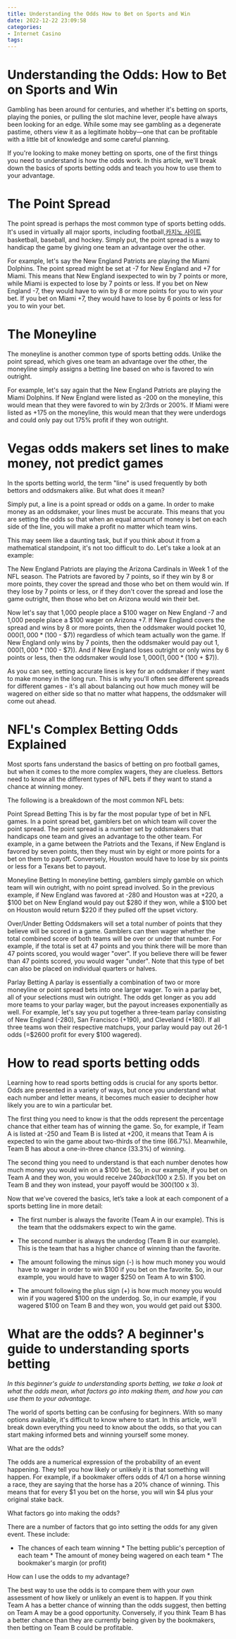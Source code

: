 ```yaml
---
title: Understanding the Odds How to Bet on Sports and Win
date: 2022-12-22 23:09:58
categories:
- Internet Casino
tags:
---
```



#  Understanding the Odds: How to Bet on Sports and Win

Gambling has been around for centuries, and whether it's betting on sports, playing the ponies, or pulling the slot machine lever, people have always been looking for an edge. While some may see gambling as a degenerate pastime, others view it as a legitimate hobby—one that can be profitable with a little bit of knowledge and some careful planning.

If you're looking to make money betting on sports, one of the first things you need to understand is how the odds work. In this article, we'll break down the basics of sports betting odds and teach you how to use them to your advantage.

# The Point Spread

The point spread is perhaps the most common type of sports betting odds. It's used in virtually all major sports, including football,[카지노 사이트](https://choegocasino.com/) basketball, baseball, and hockey. Simply put, the point spread is a way to handicap the game by giving one team an advantage over the other.

For example, let's say the New England Patriots are playing the Miami Dolphins. The point spread might be set at -7 for New England and +7 for Miami. This means that New England isexpected to win by 7 points or more, while Miami is expected to lose by 7 points or less. If you bet on New England -7, they would have to win by 8 or more points for you to win your bet. If you bet on Miami +7, they would have to lose by 6 points or less for you to win your bet.

# The Moneyline

The moneyline is another common type of sports betting odds. Unlike the point spread, which gives one team an advantage over the other, the moneyline simply assigns a betting line based on who is favored to win outright.

For example, let's say again that the New England Patriots are playing the Miami Dolphins. If New England were listed as -200 on the moneyline, this would mean that they were favored to win by 2/3rds or 200%. If Miami were listed as +175 on the moneyline, this would mean that they were underdogs and could only pay out 175% profit if they won outright.

#  Vegas odds makers set lines to make money, not predict games

In the sports betting world, the term "line" is used frequently by both bettors and oddsmakers alike. But what does it mean?

Simply put, a line is a point spread or odds on a game. In order to make money as an oddsmaker, your lines must be accurate. This means that you are setting the odds so that when an equal amount of money is bet on each side of the line, you will make a profit no matter which team wins.

This may seem like a daunting task, but if you think about it from a mathematical standpoint, it's not too difficult to do. Let's take a look at an example:

The New England Patriots are playing the Arizona Cardinals in Week 1 of the NFL season. The Patriots are favored by 7 points, so if they win by 8 or more points, they cover the spread and those who bet on them would win. If they lose by 7 points or less, or if they don't cover the spread and lose the game outright, then those who bet on Arizona would win their bet.

Now let's say that 1,000 people place a $100 wager on New England -7 and 1,000 people place a $100 wager on Arizona +7. If New England covers the spread and wins by 8 or more points, then the oddsmaker would pocket $10,000 (1,000 * ($100 - $7)) regardless of which team actually won the game. If New England only wins by 7 points, then the oddsmaker would pay out $1,000 (1,000 * ($100 - $7)). And if New England loses outright or only wins by 6 points or less, then the oddsmaker would lose $1,000 (1,000 * ($100 + $7)).

As you can see, setting accurate lines is key for an oddsmaker if they want to make money in the long run. This is why you'll often see different spreads for different games - it's all about balancing out how much money will be wagered on either side so that no matter what happens, the oddsmaker will come out ahead.

#  NFL's Complex Betting Odds Explained 

Most sports fans understand the basics of betting on pro football games, but when it comes to the more complex wagers, they are clueless. Bettors need to know all the different types of NFL bets if they want to stand a chance at winning money.

The following is a breakdown of the most common NFL bets:

Point Spread Betting 
This is by far the most popular type of bet in NFL games. In a point spread bet, gamblers bet on which team will cover the point spread. The point spread is a number set by oddsmakers that handicaps one team and gives an advantage to the other team. For example, in a game between the Patriots and the Texans, if New England is favored by seven points, then they must win by eight or more points for a bet on them to payoff. Conversely, Houston would have to lose by six points or less for a Texans bet to payout.

Moneyline Betting 
In moneyline betting, gamblers simply gamble on which team will win outright, with no point spread involved. So in the previous example, if New England was favored at -280 and Houston was at +220, a $100 bet on New England would pay out $280 if they won, while a $100 bet on Houston would return $220 if they pulled off the upset victory.

Over/Under Betting 
Oddsmakers will set a total number of points that they believe will be scored in a game. Gamblers can then wager whether the total combined score of both teams will be over or under that number. For example, if the total is set at 47 points and you think there will be more than 47 points scored, you would wager "over". If you believe there will be fewer than 47 points scored, you would wager "under". Note that this type of bet can also be placed on individual quarters or halves.

Parlay Betting 
A parlay is essentially a combination of two or more moneyline or point spread bets into one larger wager. To win a parlay bet, all of your selections must win outright. The odds get longer as you add more teams to your parlay wager, but the payout increases exponentially as well. For example, let's say you put together a three-team parlay consisting of New England (-280), San Francisco (+190), and Cleveland (+180). If all three teams won their respective matchups, your parlay would pay out 26-1 odds (=$2600 profit for every $100 wagered).

#  How to read sports betting odds

Learning how to read sports betting odds is crucial for any sports bettor. Odds are presented in a variety of ways, but once you understand what each number and letter means, it becomes much easier to decipher how likely you are to win a particular bet.

The first thing you need to know is that the odds represent the percentage chance that either team has of winning the game. So, for example, if Team A is listed at -250 and Team B is listed at +200, it means that Team A is expected to win the game about two-thirds of the time (66.7%). Meanwhile, Team B has about a one-in-three chance (33.3%) of winning.

The second thing you need to understand is that each number denotes how much money you would win on a $100 bet. So, in our example, if you bet on Team A and they won, you would receive $240 back ($100 x 2.5). If you bet on Team B and they won instead, your payoff would be $300 ($100 x 3).

Now that we’ve covered the basics, let’s take a look at each component of a sports betting line in more detail:

- The first number is always the favorite (Team A in our example). This is the team that the oddsmakers expect to win the game.

- The second number is always the underdog (Team B in our example). This is the team that has a higher chance of winning than the favorite.

- The amount following the minus sign (-) is how much money you would have to wager in order to win $100 if you bet on the favorite. So, in our example, you would have to wager $250 on Team A to win $100.

- The amount following the plus sign (+) is how much money you would win if you wagered $100 on the underdog. So, in our example, if you wagered $100 on Team B and they won, you would get paid out $300.

#  What are the odds? A beginner's guide to understanding sports betting

_In this beginner's guide to understanding sports betting, we take a look at what the odds mean, what factors go into making them, and how you can use them to your advantage._

The world of sports betting can be confusing for beginners. With so many options available, it's difficult to know where to start. In this article, we'll break down everything you need to know about the odds, so that you can start making informed bets and winning yourself some money.

What are the odds?

The odds are a numerical expression of the probability of an event happening. They tell you how likely or unlikely it is that something will happen. For example, if a bookmaker offers odds of 4/1 on a horse winning a race, they are saying that the horse has a 20% chance of winning. This means that for every $1 you bet on the horse, you will win $4 plus your original stake back.

What factors go into making the odds?

There are a number of factors that go into setting the odds for any given event. These include:

* The chances of each team winning * The betting public's perception of each team * The amount of money being wagered on each team * The bookmaker's margin (or profit)

How can I use the odds to my advantage?

The best way to use the odds is to compare them with your own assessment of how likely or unlikely an event is to happen. If you think Team A has a better chance of winning than the odds suggest, then betting on Team A may be a good opportunity. Conversely, if you think Team B has a better chance than they are currently being given by the bookmakers, then betting on Team B could be profitable.